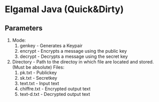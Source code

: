 # Elgamal Java (Quick&Dirty)

## Parameters
1. Mode: 
   1. genkey - Generates a Keypair 
   2. encrypt - Encrypts a message using the public key
   3. decrypt  - Decrypts a message using the secret key
2. Directory - Path to the directoy in which file are located and stored. (Must be absolute) 
Files:
   1. pk.txt - Publickey
   2. sk.txt - Secretkey
   3. text.txt - Input text
   4. chiffre.txt - Encrypted output text
   5. text-d.txt - Decrypted output text
